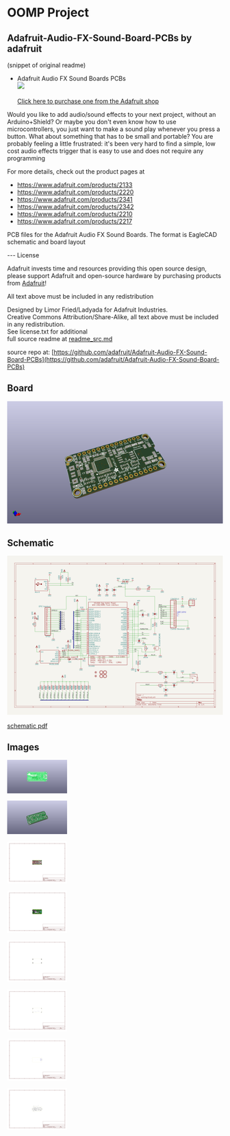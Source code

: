 # OOMP Project  
## Adafruit-Audio-FX-Sound-Board-PCBs  by adafruit  
  
(snippet of original readme)  
  
- Adafruit Audio FX Sound Boards PCBs  
<a href="http://www.adafruit.com/products/2133"><img src="assets/image.jpg?raw=true" width="500px"><br/>  
Click here to purchase one from the Adafruit shop</a>  
  
Would you like to add audio/sound effects to your next project, without an Arduino+Shield? Or maybe you don't even know how to use microcontrollers, you just want to make a sound play whenever you press a button. What about something that has to be small and portable? You are probably feeling a little frustrated: it's been very hard to find a simple, low cost audio effects trigger that is easy to use and does not require any programming  
  
For more details, check out the product pages at  
  
   * https://www.adafruit.com/products/2133  
   * https://www.adafruit.com/products/2220  
   * https://www.adafruit.com/products/2341  
   * https://www.adafruit.com/products/2342  
   * https://www.adafruit.com/products/2210  
   * https://www.adafruit.com/products/2217  
     
PCB files for the Adafruit Audio FX Sound Boards. The format is EagleCAD schematic and board layout  
  
--- License  
  
Adafruit invests time and resources providing this open source design, please support Adafruit and open-source hardware by purchasing products from [Adafruit](https://www.adafruit.com)!  
  
All text above must be included in any redistribution  
  
Designed by Limor Fried/Ladyada for Adafruit Industries.  
Creative Commons Attribution/Share-Alike, all text above must be included in any redistribution.   
See license.txt for additional   
  full source readme at [readme_src.md](readme_src.md)  
  
source repo at: [https://github.com/adafruit/Adafruit-Audio-FX-Sound-Board-PCBs](https://github.com/adafruit/Adafruit-Audio-FX-Sound-Board-PCBs)  
## Board  
  
[![working_3d.png](working_3d_600.png)](working_3d.png)  
## Schematic  
  
[![working_schematic.png](working_schematic_600.png)](working_schematic.png)  
  
[schematic pdf](working_schematic.pdf)  
## Images  
  
[![working_3D_bottom.png](working_3D_bottom_140.png)](working_3D_bottom.png)  
  
[![working_3D_top.png](working_3D_top_140.png)](working_3D_top.png)  
  
[![working_assembly_page_01.png](working_assembly_page_01_140.png)](working_assembly_page_01.png)  
  
[![working_assembly_page_02.png](working_assembly_page_02_140.png)](working_assembly_page_02.png)  
  
[![working_assembly_page_03.png](working_assembly_page_03_140.png)](working_assembly_page_03.png)  
  
[![working_assembly_page_04.png](working_assembly_page_04_140.png)](working_assembly_page_04.png)  
  
[![working_assembly_page_05.png](working_assembly_page_05_140.png)](working_assembly_page_05.png)  
  
[![working_assembly_page_06.png](working_assembly_page_06_140.png)](working_assembly_page_06.png)  
